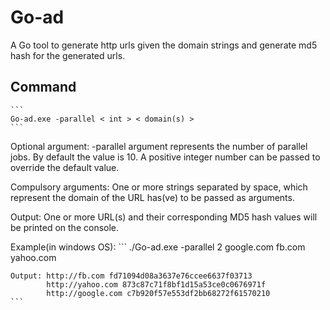 # Go-ad
A Go tool to generate http urls given the domain strings and generate md5 hash for the generated urls.

## Command
    ```
    Go-ad.exe -parallel < int > < domain(s) >
    ``` 

Optional argument:
-parallel argument represents the number of parallel jobs. By default the value is 10. A positive integer number can be passed to override the default value.
    
Compulsory arguments:
One or more strings separated by space, which represent the domain of the URL has(ve) to be passed as arguments.

Output:
One or more URL(s) and their corresponding MD5 hash values will be printed on the console.

Example(in windows OS):
    ```
    ./Go-ad.exe -parallel 2 google.com fb.com yahoo.com

    Output: http://fb.com fd71094d08a3637e76ccee6637f03713
            http://yahoo.com 873c87c71f8bf1d15a53ce0c0676971f
            http://google.com c7b920f57e553df2bb68272f61570210
    ```
